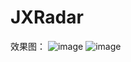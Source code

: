 # JXRadar
效果图：
![image](https://github.com/HJXIcon/JXRadar/Gif/Snip20170415_2.png)
![image](https://github.com/HJXIcon/JXRadar/Gif/Snip20170415_3.png)
